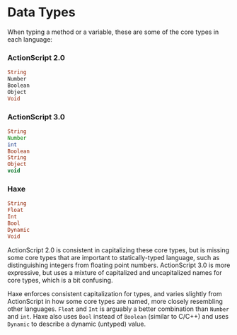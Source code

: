 # Data Types

When typing a method or a variable, these are some of the core types in each language:

### ActionScript 2.0

```haxe
String
Number
Boolean
Object
Void
```

### ActionScript 3.0

```ActionScript
String
Number
int
Boolean
String
Object
void
```

### Haxe

```haxe
String
Float
Int
Bool
Dynamic
Void
```

ActionScript 2.0 is consistent in capitalizing these core types, but is missing some core types that are important to statically-typed language, such as distinguishing integers from floating point numbers. ActionScript 3.0 is more expressive, but uses a mixture of capitalized and uncapitalized names for core types, which is a bit confusing.

Haxe enforces consistent capitalization for types, and varies slightly from ActionScript in how some core types are named, more closely resembling other languages. `Float` and `Int` is arguably a better combination than `Number` and `int`. Haxe also uses `Bool` instead of `Boolean` (similar to C/C++) and uses `Dynamic` to describe a dynamic (untyped) value.
